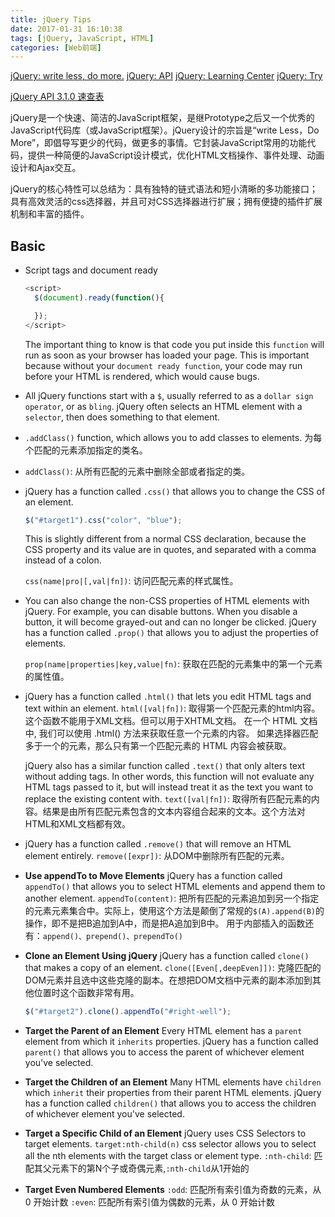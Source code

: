 ```yaml
---
title: jQuery Tips
date: 2017-01-31 16:10:38
tags: [jQuery, JavaScript, HTML]
categories: [Web前端]
---
```

[jQuery: write less, do more.](http://jquery.com/)
[jQuery: API](https://api.jquery.com/)
[jQuery: Learning Center](https://learn.jquery.com/)
[jQuery: Try](http://try.jquery.com/)

[jQuery API 3.1.0 速查表](http://jquery.cuishifeng.cn/)

jQuery是一个快速、简洁的JavaScript框架，是继Prototype之后又一个优秀的JavaScript代码库（或JavaScript框架）。jQuery设计的宗旨是“write Less，Do More”，即倡导写更少的代码，做更多的事情。它封装JavaScript常用的功能代码，提供一种简便的JavaScript设计模式，优化HTML文档操作、事件处理、动画设计和Ajax交互。

jQuery的核心特性可以总结为：具有独特的链式语法和短小清晰的多功能接口；具有高效灵活的css选择器，并且可对CSS选择器进行扩展；拥有便捷的插件扩展机制和丰富的插件。

## Basic
+ Script tags and document ready
  ```JavaScript
  <script>
    $(document).ready(function(){

    });
  </script>
  ```
  The important thing to know is that code you put inside this `function` will run as soon as your browser has loaded your page.
  This is important because without your `document ready function`, your code may run before your HTML is rendered, which would cause bugs.
+ All jQuery functions start with a `$`, usually referred to as a `dollar sign operator`, or as `bling`.
  jQuery often selects an HTML element with a `selector`, then does something to that element.
+ `.addClass()` function, which allows you to add classes to elements.
  为每个匹配的元素添加指定的类名。
+ `addClass()`: 从所有匹配的元素中删除全部或者指定的类。
+ jQuery has a function called `.css()` that allows you to change the CSS of an element.
  ```JavaScript
  $("#target1").css("color", "blue");
  ```
  This is slightly different from a normal CSS declaration, because the CSS property and its value are in quotes, and separated with a comma instead of a colon.

  `css(name|pro|[,val|fn])`: 访问匹配元素的样式属性。
+ You can also change the non-CSS properties of HTML elements with jQuery. For example, you can disable buttons.  When you disable a button, it will become grayed-out and can no longer be clicked.
  jQuery has a function called `.prop()` that allows you to adjust the properties of elements.

  `prop(name|properties|key,value|fn)`: 获取在匹配的元素集中的第一个元素的属性值。
+ jQuery has a function called `.html()` that lets you edit HTML tags and text within an element.
  `html([val|fn])`: 取得第一个匹配元素的html内容。这个函数不能用于XML文档。但可以用于XHTML文档。
  在一个 HTML 文档中, 我们可以使用 .html() 方法来获取任意一个元素的内容。 如果选择器匹配多于一个的元素，那么只有第一个匹配元素的 HTML 内容会被获取。

  jQuery also has a similar function called `.text()` that only alters text without adding tags. In other words, this function will not evaluate any HTML tags passed to it, but will instead treat it as the text you want to replace the existing content with.
  `text([val|fn])`: 取得所有匹配元素的内容。结果是由所有匹配元素包含的文本内容组合起来的文本。这个方法对HTML和XML文档都有效。
+ jQuery has a function called `.remove()` that will remove an HTML element entirely.
  `remove([expr])`: 从DOM中删除所有匹配的元素。
+ **Use appendTo to Move Elements**
  jQuery has a function called `appendTo()` that allows you to select HTML elements and append them to another element.
  `appendTo(content)`: 把所有匹配的元素追加到另一个指定的元素元素集合中。实际上，使用这个方法是颠倒了常规的`$(A).append(B)`的操作，即不是把B追加到A中，而是把A追加到B中。
  用于内部插入的函数还有：`append()、prepend()、prependTo()`
+ **Clone an Element Using jQuery**
  jQuery has a function called `clone()` that makes a copy of an element.
  `clone([Even[,deepEven]])`: 克隆匹配的DOM元素并且选中这些克隆的副本。在想把DOM文档中元素的副本添加到其他位置时这个函数非常有用。
  ```JavaScript
  $("#target2").clone().appendTo("#right-well");
  ```
+ **Target the Parent of an Element**
  Every HTML element has a `parent` element from which it `inherits` properties.
  jQuery has a function called `parent()` that allows you to access the parent of whichever element you've selected.
+ **Target the Children of an Element**
  Many HTML elements have `children` which `inherit` their properties from their parent HTML elements.
  jQuery has a function called `children()` that allows you to access the children of whichever element you've selected.
+ **Target a Specific Child of an Element**
  jQuery uses CSS Selectors to target elements. `target:nth-child(n)` css selector allows you to select all the nth elements with the target class or element type.
  `:nth-child`: 匹配其父元素下的第N个子或奇偶元素,`:nth-child`从1开始的
+ **Target Even Numbered Elements**
  `:odd`: 匹配所有索引值为奇数的元素，从 0 开始计数
  `:even`: 匹配所有索引值为偶数的元素，从 0 开始计数
